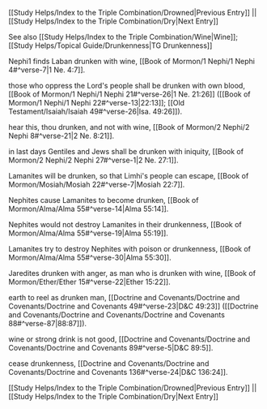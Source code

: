 [[Study Helps/Index to the Triple Combination/Drowned|Previous Entry]]  ||  [[Study Helps/Index to the Triple Combination/Dry|Next Entry]]

 See also [[Study Helps/Index to the Triple Combination/Wine|Wine]]; [[Study Helps/Topical Guide/Drunkenness|TG Drunkenness]]

 Nephi1 finds Laban drunken with wine, [[Book of Mormon/1 Nephi/1 Nephi 4#^verse-7|1 Ne. 4:7]].

 those who oppress the Lord's people shall be drunken with own blood, [[Book of Mormon/1 Nephi/1 Nephi 21#^verse-26|1 Ne. 21:26]] ([[Book of Mormon/1 Nephi/1 Nephi 22#^verse-13|22:13]]; [[Old Testament/Isaiah/Isaiah 49#^verse-26|Isa. 49:26]]).

 hear this, thou drunken, and not with wine, [[Book of Mormon/2 Nephi/2 Nephi 8#^verse-21|2 Ne. 8:21]].

 in last days Gentiles and Jews shall be drunken with iniquity, [[Book of Mormon/2 Nephi/2 Nephi 27#^verse-1|2 Ne. 27:1]].

 Lamanites will be drunken, so that Limhi's people can escape, [[Book of Mormon/Mosiah/Mosiah 22#^verse-7|Mosiah 22:7]].

 Nephites cause Lamanites to become drunken, [[Book of Mormon/Alma/Alma 55#^verse-14|Alma 55:14]].

 Nephites would not destroy Lamanites in their drunkenness, [[Book of Mormon/Alma/Alma 55#^verse-19|Alma 55:19]].

 Lamanites try to destroy Nephites with poison or drunkenness, [[Book of Mormon/Alma/Alma 55#^verse-30|Alma 55:30]].

 Jaredites drunken with anger, as man who is drunken with wine, [[Book of Mormon/Ether/Ether 15#^verse-22|Ether 15:22]].

 earth to reel as drunken man, [[Doctrine and Covenants/Doctrine and Covenants/Doctrine and Covenants 49#^verse-23|D&C 49:23]] ([[Doctrine and Covenants/Doctrine and Covenants/Doctrine and Covenants 88#^verse-87|88:87]]).

 wine or strong drink is not good, [[Doctrine and Covenants/Doctrine and Covenants/Doctrine and Covenants 89#^verse-5|D&C 89:5]].

 cease drunkenness, [[Doctrine and Covenants/Doctrine and Covenants/Doctrine and Covenants 136#^verse-24|D&C 136:24]].

[[Study Helps/Index to the Triple Combination/Drowned|Previous Entry]]  ||  [[Study Helps/Index to the Triple Combination/Dry|Next Entry]]